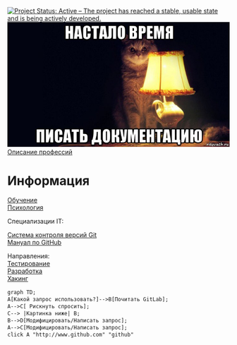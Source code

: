 [![Project Status: Active – The project has reached a stable, usable state and is being actively developed.](https://www.repostatus.org/badges/latest/active.svg)](https://www.repostatus.org/#active)  
![alt text](img/time.jpeg)
[Описание профессий](https://www.thebalancecareers.com/list-of-information-technology-it-job-titles-2061498#types-of-it-jobs)

# Информация

[Обучение](https://gitlab.com/aruytehno/information/-/blob/main/Concepts/Learning.md)  
[Психология](https://gitlab.com/aruytehno/information/-/blob/main/Concepts/Psychology.md)  


Специализации IT:  

[Система контроля версий Git](https://gitlab.com/aruytehno/information/-/blob/main/Specializations/IT/Git.md)  
[Мануал по GitHub](https://gist.github.com/Jekins/2bf2d0638163f1294637#Headers)  


 Направления:  
[Тестирование](https://gitlab.com/aruytehno/information/-/blob/main/Specializations/IT/Testing.md)   
[Разработка](https://gitlab.com/aruytehno/information/-/blob/main/Specializations/IT/Development.md)  
[Хакинг](https://gitlab.com/aruytehno/information/-/blob/main/Specializations/IT/Hacking.md)  

```mermaid
graph TD;
A[Какой запрос использовать?]-->B[Почитать GitLab];
A-->C[ Рискнуть спросить];
C--> |Картинка ниже| B;
B-->D[Модифицировать/Написать запрос];
A-->C[Модифицировать/Написать запрос];
click A "http://www.github.com" "github"
```
